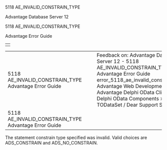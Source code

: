 5118 AE\_INVALID\_CONSTRAIN\_TYPE




Advantage Database Server 12  

5118 AE\_INVALID\_CONSTRAIN\_TYPE

Advantage Error Guide

|  |
| --- |
|  |

|  |  |  |  |  |
| --- | --- | --- | --- | --- |
| 5118 AE\_INVALID\_CONSTRAIN\_TYPE  Advantage Error Guide |  |  | Feedback on: Advantage Database Server 12 - 5118 AE\_INVALID\_CONSTRAIN\_TYPE Advantage Error Guide error\_5118\_ae\_invalid\_constrain\_type Advantage Web Development > Advantage Delphi OData Client > Delphi OData Components > TODataSet / Dear Support Staff, |  |
| 5118 AE\_INVALID\_CONSTRAIN\_TYPE  Advantage Error Guide |  |  |  |  |

The statement constrain type specified was invalid. Valid choices are ADS\_CONSTRAIN and ADS\_NO\_CONSTRAIN.